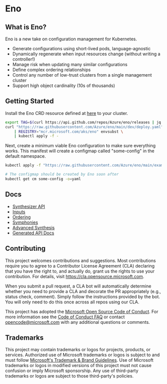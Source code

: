 # Eno

## What is Eno?

Eno is a new take on configuration management for Kubernetes.

- Generate configurations using short-lived pods, language-agnostic
- Dynamically regenerate when input resources change (without writing a controller!)
- Manage risk when updating many similar configurations
- Define complex ordering relationships
- Control any number of low-trust clusters from a single management cluster
- Support high object cardinality (10s of thousands)

## Getting Started

Install the Eno CRD resource defined at [here](https://github.com/Azure/eno/tree/main/api/v1/config/crd) to your cluster.

```bash
export TAG=$(curl https://api.github.com/repos/Azure/eno/releases | jq -r '.[0].name')
curl "https://raw.githubusercontent.com/Azure/eno/main/dev/deploy.yaml" \
    | REGISTRY="mcr.microsoft.com/aks/eno" envsubst \
    | kubectl apply -f -
```

Next, create a minimum viable Eno configuration to make sure everything works.
This manifest will create a configmap called "some-config" in the default namespace.

```bash
kubectl apply -f "https://raw.githubusercontent.com/Azure/eno/main/examples/minimal.yaml"

# The configmap should be created by Eno soon after
kubectl get cm some-config -o=yaml
```

## Docs

- [Synthesizer API](./docs/synthesizer-api.md)
- [Inputs](./docs/inputs.md)
- [Ordering](./docs/ordering.md)
- [Symphonies](./docs/symphony.md)
- [Advanced Synthesis](./docs/advanced-synthesis.md)
- [Generated API Docs](./docs/api.md)

## Contributing

This project welcomes contributions and suggestions.  Most contributions require you to agree to a
Contributor License Agreement (CLA) declaring that you have the right to, and actually do, grant us
the rights to use your contribution. For details, visit https://cla.opensource.microsoft.com.

When you submit a pull request, a CLA bot will automatically determine whether you need to provide
a CLA and decorate the PR appropriately (e.g., status check, comment). Simply follow the instructions
provided by the bot. You will only need to do this once across all repos using our CLA.

This project has adopted the [Microsoft Open Source Code of Conduct](https://opensource.microsoft.com/codeofconduct/).
For more information see the [Code of Conduct FAQ](https://opensource.microsoft.com/codeofconduct/faq/) or
contact [opencode@microsoft.com](mailto:opencode@microsoft.com) with any additional questions or comments.

## Trademarks

This project may contain trademarks or logos for projects, products, or services. Authorized use of Microsoft 
trademarks or logos is subject to and must follow 
[Microsoft's Trademark & Brand Guidelines](https://www.microsoft.com/en-us/legal/intellectualproperty/trademarks/usage/general).
Use of Microsoft trademarks or logos in modified versions of this project must not cause confusion or imply Microsoft sponsorship.
Any use of third-party trademarks or logos are subject to those third-party's policies.
